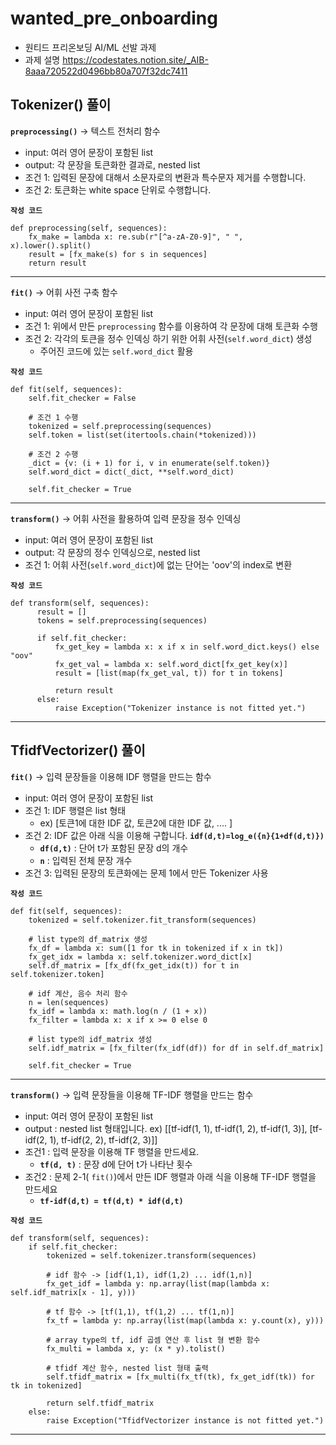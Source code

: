 # wanted_pre_onboarding
- 원티드 프리온보딩 AI/ML 선발 과제
- 과제 설명
https://codestates.notion.site/_AIB-8aaa720522d0496bb80a707f32dc7411

## Tokenizer() 풀이
**`preprocessing()`** -> 텍스트 전처리 함수
- input: 여러 영어 문장이 포함된 list
- output: 각 문장을 토큰화한 결과로, nested list
- 조건 1: 입력된 문장에 대해서 소문자로의 변환과 특수문자 제거를 수행합니다.
- 조건 2: 토큰화는 white space 단위로 수행합니다.


**`작성 코드`**
```
def preprocessing(self, sequences):
    fx_make = lambda x: re.sub(r"[^a-zA-Z0-9]", " ", x).lower().split()
    result = [fx_make(s) for s in sequences]
    return result
```

---------
**`fit()`** -> 어휘 사전 구축 함수
- input: 여러 영어 문장이 포함된 list
- 조건 1: 위에서 만든 `preprocessing` 함수를 이용하여 각 문장에 대해 토큰화 수행
- 조건 2: 각각의 토큰을 정수 인덱싱 하기 위한 어휘 사전(`self.word_dict`) 생성
    - 주어진 코드에 있는 `self.word_dict` 활용


**`작성 코드`**
```
def fit(self, sequences):
    self.fit_checker = False

    # 조건 1 수행
    tokenized = self.preprocessing(sequences) 
    self.token = list(set(itertools.chain(*tokenized)))

    # 조건 2 수행
    _dict = {v: (i + 1) for i, v in enumerate(self.token)}
    self.word_dict = dict(_dict, **self.word_dict) 

    self.fit_checker = True
```
---------
**`transform()`** -> 어휘 사전을 활용하여 입력 문장을 정수 인덱싱
- input: 여러 영어 문장이 포함된 list
- output: 각 문장의 정수 인덱싱으로, nested list
- 조건 1: 어휘 사전(`self.word_dict`)에 없는 단어는 'oov'의 index로 변환


**`작성 코드`**
```
def transform(self, sequences):
      result = []
      tokens = self.preprocessing(sequences)

      if self.fit_checker:
          fx_get_key = lambda x: x if x in self.word_dict.keys() else "oov"
          fx_get_val = lambda x: self.word_dict[fx_get_key(x)]
          result = [list(map(fx_get_val, t)) for t in tokens]

          return result
      else:
          raise Exception("Tokenizer instance is not fitted yet.")
```
---------

## TfidfVectorizer() 풀이
**`fit()`** -> 입력 문장들을 이용해 IDF 행렬을 만드는 함수
- input: 여러 영어 문장이 포함된 list
- 조건 1: IDF 행렬은 list 형태
    - ex) [토큰1에 대한 IDF 값, 토큰2에 대한 IDF 값, .... ]
- 조건 2: IDF 값은 아래 식을 이용해 구합니다.
    **`idf(d,t)=log_e({n}{1+df(d,t)})`**
    - **`df(d,t)`** : 단어 t가 포함된 문장 d의 개수
    - **`n`** : 입력된 전체 문장 개수
- 조건 3: 입력된 문장의 토큰화에는 문제 1에서 만든 Tokenizer 사용


**`작성 코드`**
```
def fit(self, sequences):
    tokenized = self.tokenizer.fit_transform(sequences)

    # list type의 df_matrix 생성
    fx_df = lambda x: sum([1 for tk in tokenized if x in tk])
    fx_get_idx = lambda x: self.tokenizer.word_dict[x]
    self.df_matrix = [fx_df(fx_get_idx(t)) for t in self.tokenizer.token]

    # idf 계산, 음수 처리 함수
    n = len(sequences)
    fx_idf = lambda x: math.log(n / (1 + x))
    fx_filter = lambda x: x if x >= 0 else 0

    # list type의 idf_matrix 생성
    self.idf_matrix = [fx_filter(fx_idf(df)) for df in self.df_matrix]  

    self.fit_checker = True
```
---------
**`transform()`** -> 입력 문장들을 이용해 TF-IDF 행렬을 만드는 함수
- input: 여러 영어 문장이 포함된 list
- output : nested list 형태입니다.
    ex) [[tf-idf(1, 1), tf-idf(1, 2), tf-idf(1, 3)], [tf-idf(2, 1), tf-idf(2, 2), tf-idf(2, 3)]]
- 조건1 : 입력 문장을 이용해 TF 행렬을 만드세요.
    - **`tf(d, t)`** : 문장 d에 단어 t가 나타난 횟수
- 조건2 : 문제 2-1( `fit()`)에서 만든 IDF 행렬과 아래 식을 이용해 TF-IDF 행렬을 만드세요
    - **`tf-idf(d,t) = tf(d,t) * idf(d,t)`**
        
        
**`작성 코드`**
```
def transform(self, sequences):
    if self.fit_checker:
        tokenized = self.tokenizer.transform(sequences)

        # idf 함수 -> [idf(1,1), idf(1,2) ... idf(1,n)]
        fx_get_idf = lambda y: np.array(list(map(lambda x: self.idf_matrix[x - 1], y)))

        # tf 함수 -> [tf(1,1), tf(1,2) ... tf(1,n)]
        fx_tf = lambda y: np.array(list(map(lambda x: y.count(x), y)))

        # array type의 tf, idf 곱셈 연산 후 list 형 변환 함수
        fx_multi = lambda x, y: (x * y).tolist()

        # tfidf 계산 함수, nested list 형태 출력
        self.tfidf_matrix = [fx_multi(fx_tf(tk), fx_get_idf(tk)) for tk in tokenized]

        return self.tfidf_matrix
    else:
        raise Exception("TfidfVectorizer instance is not fitted yet.")
```
---------
